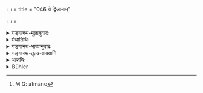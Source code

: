 +++
title = "046 ये द्विजानाम्"

+++

<details><summary>गङ्गानथ-मूलानुवादः</summary>

The base-born sons of the ‘twice-born,’ as also those who have been declared to be ‘born of transgression,’ shall subsist by lowly services of ‘twice-born’ persons.—(46)
</details>

<details><summary>मेधातिथिः</summary>

**अपसदा** अनुलोमाः प्रतिलोमाः, **अपध्वंसजाः,** गोबलीवर्दवद् भेदः । **द्विजानाम्** उपयोगिभिः प्रेष्यकर्मभिर् **वर्तयेयुः** आत्मानम्[^१२३] । **निन्दितैः** प्रेष्यकार्यत्वान् निन्दितानि ॥ १०.४६ ॥


[^१२३]:
     M G: ātmāno

_तथा च वक्ष्यते ।_
</details>

<details><summary>गङ्गानथ-भाष्यानुवादः</summary>

‘*Base-born*’—in the natural as well as the inverse order. ‘*Born of transgression*,’—the distinction between these and the former is like that between the ‘*go*’ (General term) and the ‘*balīvarda*’ (Particular term).

‘*Services*’—menial duties—for the benefit of ‘twice-born’ persons.

‘*Subsist*’—maintain themselves.

‘*Lowly*’—because of their menial character.—These are going to be described.—(46)
</details>

<details><summary>गङ्गानथ-तुल्य-वाक्यानि</summary>

*Mahābhārata* (13.48.32).—(Same as Manu 50.)

*Viṣṇu* (16.8-13).—‘*Āyogavas* should live by artistic
performances;—*Pukkasas*, by hunting;—*Māgadhas*, by proclaiming the
good qualities;—*Caṇḍālas*, by executing criminals sentenced to
death;—*Vāidehakas*, by keeping women and profiting by what they
earn;—*Sūtas*, by training horses.’

*Śaṅkha* (Aparārka, p. 119).—‘The livelihood of the *Rathakāra* consists
of training horses, driving chariots, masonry and the teaching of the
science of Architecture.’
</details>

<details><summary>भारुचिः</summary>

द्विजातिस्त्रीषु शूद्राभिः प्रतिलोमजाता आयोगवादयश् चण्डालवर्जं ये चापध्वंसजाः शूद्रायां द्विजातिभिर् अनुलोमा अपि सन्तः । तथा चोक्तम्- "शूद्रायां तु सधर्माणः सर्वे ऽपध्वंसजाः स्मृताः" । **ते निन्दितैर् वर्तयेयुर्** आत्मानम् । वृत्तिनियमार्थो ऽयम् उपदेशस् तेषाम् । तथा च दर्शयति ॥ १०.४६ ॥
</details>

<details><summary>Bühler</summary>

046	Those who have been mentioned as the base-born (offspring, apasada) of Aryans, or as produced in consequence of a violation (of the law, apadhvamsaga), shall subsist by occupations reprehended by the twice-born.
</details>
